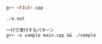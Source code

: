
```c++
g++ <FILE>.cpp 
        
./a.out
```


```
一行で実行するパターン
g++ -o sample main.cpp && ./sample
```